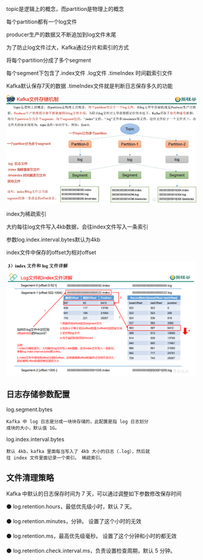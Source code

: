 topic是逻辑上的概念，而partition是物理上的概念

每个partition都有一个log文件

producer生产的数据又不断追加到log文件末尾

为了防止log文件过大，Kafka通过分片和索引的方式

将每个partition分成了多个segment

每个segment下包含了.index文件 .log文件 .timeIndex 时间戳索引文件

Kafka默认保存7天的数据 .timeIndex文件就是判断日志保存多久的功能

![img_68.png](img_68.png)

index为稀疏索引 

大约每往log文件写入4kb数据，会往index文件写入一条索引

参数log.index.interval.bytes默认为4kb

index文件中保存的offset为相对offset

![img_69.png](img_69.png)

日志存储参数配置
---
log.segment.bytes

    Kafka 中 log 日志是分成一块块存储的，此配置是指 log 日志划分
    成块的大小，默认值 1G。

log.index.interval.bytes

    默认 4kb，kafka 里面每当写入了 4kb 大小的日志（.log），然后就
    往 index 文件里面记录一个索引。 稀疏索引。

文件清理策略
---

Kafka 中默认的日志保存时间为 7 天，可以通过调整如下参数修改保存时间

⚫ log.retention.hours，最低优先级小时，默认 7 天。

⚫ log.retention.minutes，分钟。 设置了这个小时的无效

⚫ log.retention.ms，最高优先级毫秒。 设置了这个分钟和小时的都无效

⚫ log.retention.check.interval.ms，负责设置检查周期，默认 5 分钟。